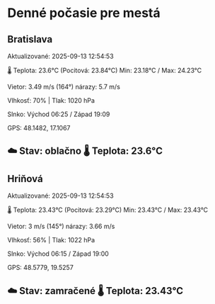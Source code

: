 ﻿# Denné počasie pre mestá

## Bratislava
Aktualizované: 2025-09-13 12:54:53

🌡️ Teplota: 23.6°C 
(Pocitová: 23.84°C)
Min: 23.18°C / Max: 24.23°C

Vietor: 3.49 m/s    (164°) 
nárazy: 5.7 m/s

Vlhkosť: 70% | Tlak: 1020 hPa

Slnko: Východ 06:25 / Západ 19:09

GPS: 48.1482, 17.1067

☁️ Stav: oblačno        🌡️ Teplota: 23.6°C
---

## Hriňová
Aktualizované: 2025-09-13 12:54:53

🌡️ Teplota: 23.43°C 
(Pocitová: 23.29°C)
Min: 23.43°C / Max: 23.43°C

Vietor: 3 m/s (145°)
nárazy: 3.66 m/s

Vlhkosť: 56% | Tlak: 1022 hPa

Slnko: Východ 06:15 / Západ 19:00

GPS: 48.5779, 19.5257

☁️ Stav: zamračené        🌡️ Teplota: 23.43°C
---

